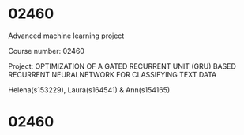 # 02460
Advanced machine learning project 

Course number: 02460

Project: OPTIMIZATION OF A GATED RECURRENT UNIT (GRU) BASED RECURRENT NEURALNETWORK FOR CLASSIFYING TEXT DATA 

Helena(s153229), Laura(s164541) & Ann(s154165)

# 02460
